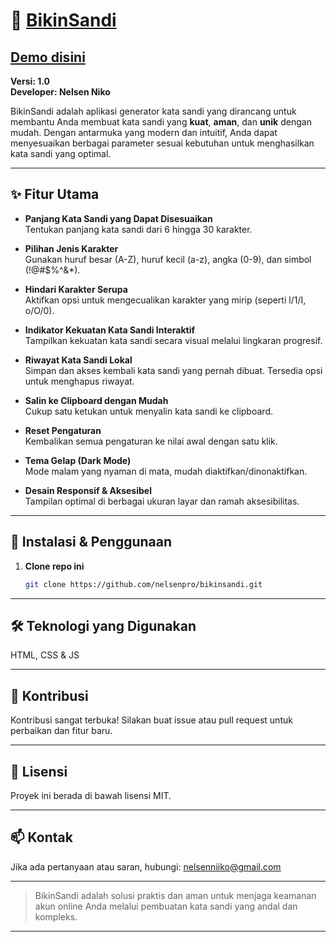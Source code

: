 # 🔐 [BikinSandi](https://nelsenpro.github.io/bikinsandi/)
## [Demo disini](https://nelsenpro.github.io/bikinsandi/)
**Versi: 1.0**  
**Developer: Nelsen Niko**

BikinSandi adalah aplikasi generator kata sandi yang dirancang untuk membantu Anda membuat kata sandi yang **kuat**, **aman**, dan **unik** dengan mudah. Dengan antarmuka yang modern dan intuitif, Anda dapat menyesuaikan berbagai parameter sesuai kebutuhan untuk menghasilkan kata sandi yang optimal.

---

## ✨ Fitur Utama

- **Panjang Kata Sandi yang Dapat Disesuaikan**  
  Tentukan panjang kata sandi dari 6 hingga 30 karakter.

- **Pilihan Jenis Karakter**  
  Gunakan huruf besar (A-Z), huruf kecil (a-z), angka (0-9), dan simbol (!@#$%^&*).

- **Hindari Karakter Serupa**  
  Aktifkan opsi untuk mengecualikan karakter yang mirip (seperti l/1/I, o/O/0).

- **Indikator Kekuatan Kata Sandi Interaktif**  
  Tampilkan kekuatan kata sandi secara visual melalui lingkaran progresif.

- **Riwayat Kata Sandi Lokal**  
  Simpan dan akses kembali kata sandi yang pernah dibuat. Tersedia opsi untuk menghapus riwayat.

- **Salin ke Clipboard dengan Mudah**  
  Cukup satu ketukan untuk menyalin kata sandi ke clipboard.

- **Reset Pengaturan**  
  Kembalikan semua pengaturan ke nilai awal dengan satu klik.

- **Tema Gelap (Dark Mode)**  
  Mode malam yang nyaman di mata, mudah diaktifkan/dinonaktifkan.

- **Desain Responsif & Aksesibel**  
  Tampilan optimal di berbagai ukuran layar dan ramah aksesibilitas.

---

## 🚀 Instalasi & Penggunaan

1. **Clone repo ini**
   ```bash
   git clone https://github.com/nelsenpro/bikinsandi.git
   ```

---

## 🛠️ Teknologi yang Digunakan

HTML, CSS & JS



---

## 🤝 Kontribusi

Kontribusi sangat terbuka! Silakan buat issue atau pull request untuk perbaikan dan fitur baru.


---

## 📄 Lisensi

Proyek ini berada di bawah lisensi MIT.


---

## 📫 Kontak

Jika ada pertanyaan atau saran, hubungi: nelsenniiko@gmail.com


---

> BikinSandi adalah solusi praktis dan aman untuk menjaga keamanan akun online Anda melalui pembuatan kata sandi yang andal dan kompleks.



---
